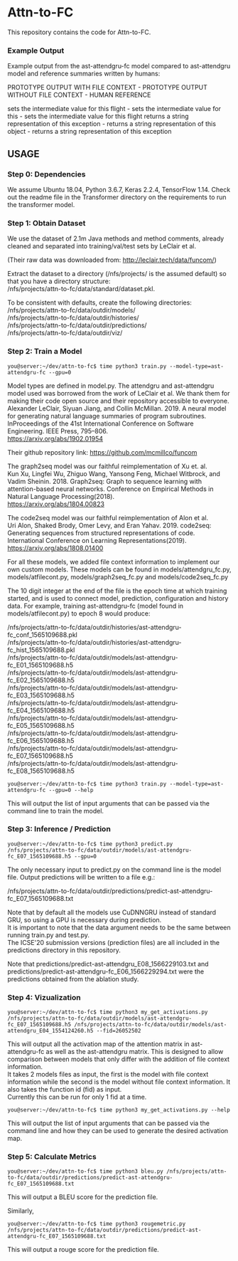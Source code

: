 # Attn-to-FC

This repository contains the code for Attn-to-FC.

### Example Output
Example output from the ast-attendgru-fc model compared to ast-attendgru model and reference summaries written by humans:

PROTOTYPE OUTPUT WITH FILE CONTEXT - PROTOTYPE OUTPUT WITHOUT FILE CONTEXT - HUMAN REFERENCE

sets the intermediate value for this flight - sets the intermediate value for this <UNK> - sets the intermediate value for this flight
returns a string representation of this exception - returns a string representation of this object - returns a string representation of this exception

## USAGE

### Step 0: Dependencies

We assume Ubuntu 18.04, Python 3.6.7, Keras 2.2.4, TensorFlow 1.14.
Check out the readme file in the Transformer directory on the requirements to run the transformer model.

### Step 1: Obtain Dataset

We use the dataset of 2.1m Java methods and method comments, already cleaned and separated into training/val/test sets by LeClair et al.

(Their raw data was downloaded from: http://leclair.tech/data/funcom/)  

Extract the dataset to a directory (/nfs/projects/ is the assumed default) so that you have a directory structure:  
/nfs/projects/attn-to-fc/data/standard/dataset.pkl.

To be consistent with defaults, create the following directories:  
/nfs/projects/attn-to-fc/data/outdir/models/  
/nfs/projects/attn-to-fc/data/outdir/histories/  
/nfs/projects/attn-to-fc/data/outdir/predictions/  
/nfs/projects/attn-to-fc/data/outdir/viz/

### Step 2: Train a Model

```console
you@server:~/dev/attn-to-fc$ time python3 train.py --model-type=ast-attendgru-fc --gpu=0
```

Model types are defined in model.py. 
The attendgru and ast-attendgru model used was borrowed from the work of LeClair et al. We thank them for making their code open source and their repository accessible to everyone.<br />
Alexander LeClair, Siyuan Jiang, and Collin McMillan. 2019. A neural model for generating natural language summaries of program subroutines. InProceedings of the 41st International Conference on Software Engineering. IEEE Press, 795–806.<br />
https://arxiv.org/abs/1902.01954

Their github repository link:
https://github.com/mcmillco/funcom

The graph2seq model was our faithful reimplementation of Xu et. al. <br />
Kun Xu, Lingfei Wu, Zhiguo Wang, Yansong Feng, Michael Witbrock, and Vadim Sheinin. 2018.  Graph2seq: Graph to sequence learning with attention-based neural networks. Conference on Empirical Methods in Natural Language Processing(2018).<br />
https://arxiv.org/abs/1804.00823

The code2seq model was our faithful reimplementation of Alon et al.<br />
Uri Alon, Shaked Brody, Omer Levy, and Eran Yahav. 2019. code2seq: Generating sequences from structured representations of code. International Conference on Learning Representations(2019).<br />
https://arxiv.org/abs/1808.01400

For all these models, we added file context information to implement our own custom models. These models can be found in models/attendgru_fc.py, models/atfilecont.py, models/graph2seq_fc.py and models/code2seq_fc.py

The 10 digit integer at the end of the file is the epoch time at which training started, and is used to connect model, prediction, configuration and history data.  For example, training ast-attendgru-fc (model found in models/atfilecont.py) to epoch 8 would produce:

/nfs/projects/attn-to-fc/data/outdir/histories/ast-attendgru-fc_conf_1565109688.pkl  
/nfs/projects/attn-to-fc/data/outdir/histories/ast-attendgru-fc_hist_1565109688.pkl  
/nfs/projects/attn-to-fc/data/outdir/models/ast-attendgru-fc_E01_1565109688.h5  
/nfs/projects/attn-to-fc/data/outdir/models/ast-attendgru-fc_E02_1565109688.h5  
/nfs/projects/attn-to-fc/data/outdir/models/ast-attendgru-fc_E03_1565109688.h5  
/nfs/projects/attn-to-fc/data/outdir/models/ast-attendgru-fc_E04_1565109688.h5  
/nfs/projects/attn-to-fc/data/outdir/models/ast-attendgru-fc_E05_1565109688.h5  
/nfs/projects/attn-to-fc/data/outdir/models/ast-attendgru-fc_E06_1565109688.h5  
/nfs/projects/attn-to-fc/data/outdir/models/ast-attendgru-fc_E07_1565109688.h5  
/nfs/projects/attn-to-fc/data/outdir/models/ast-attendgru-fc_E08_1565109688.h5 

```console
you@server:~/dev/attn-to-fc$ time python3 train.py --model-type=ast-attendgru-fc --gpu=0 --help
```
This will output the list of input arguments that can be passed via the command line to train the model.

### Step 3: Inference / Prediction

```console
you@server:~/dev/attn-to-fc$ time python3 predict.py /nfs/projects/attn-to-fc/data/outdir/models/ast-attendgru-fc_E07_1565109688.h5 --gpu=0
```

The only necessary input to predict.py on the command line is the model file.  Output predictions will be written to a file e.g.:

/nfs/projects/attn-to-fc/data/outdir/predictions/predict-ast-attendgru-fc_E07_1565109688.txt

Note that by default all the models use CuDNNGRU instead of standard GRU, so using a GPU is necessary during prediction.<br />
It is important to note that the data argument needs to be the same between running train.py and test.py.<br />
The ICSE'20 submission versions (prediction files) are all included in the predictions directory in this repository.

Note that predictions/predict-ast-attendgru_E08_1566229103.txt and predictions/predict-ast-attendgru-fc_E06_1566229294.txt were the predictions obtained from the ablation study.

### Step 4: Vizualization

```console
you@server:~/dev/attn-to-fc$ time python3 my_get_activations.py /nfs/projects/attn-to-fc/data/outdir/models/ast-attendgru-fc_E07_1565109688.h5 /nfs/projects/attn-to-fc/data/outdir/models/ast-attendgru_E04_1554124260.h5 --fid=26052502
```

This will output all the activation map of the attention matrix in ast-attendgru-fc as well as the ast-attendgru matrix. This is designed to allow comparison between models that only differ with the addition of file context information.<br />
It takes 2 models files as input, the first is the model with file context information while the second is the model without file context information. It also takes the function id (fid) as input.<br />
Currently this can be run for only 1 fid at a time.

```console
you@server:~/dev/attn-to-fc$ time python3 my_get_activations.py --help
```

This will output the list of input arguments that can be passed via the command line and how they can be used to generate the desired activation map.

### Step 5: Calculate Metrics

```console
you@server:~/dev/attn-to-fc$ time python3 bleu.py /nfs/projects/attn-to-fc/data/outdir/predictions/predict-ast-attendgru-fc_E07_1565109688.txt
```

This will output a BLEU score for the prediction file.

Similarly,
```console
you@server:~/dev/attn-to-fc$ time python3 rougemetric.py /nfs/projects/attn-to-fc/data/outdir/predictions/predict-ast-attendgru-fc_E07_1565109688.txt
```

This will output a rouge score for the prediction file.
